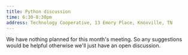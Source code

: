 ```yaml
---
title: Python discussion
time: 6:30-8:30pm
address: Technology Cooperative, 13 Emory Place, Knoxville, TN
---
```


We have nothing planned for this month's meeting. So any suggestions would be helpful otherwise we'll just have an open discussion.
